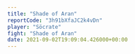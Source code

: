 ```yaml
---
title: "Shade of Aran"
reportCode: "3h91bXfaJC2k4vDn"
player: "Söcrate"
fight: "Shade of Aran"
date: 2021-09-02T19:09:04.426000+00:00
---
```

